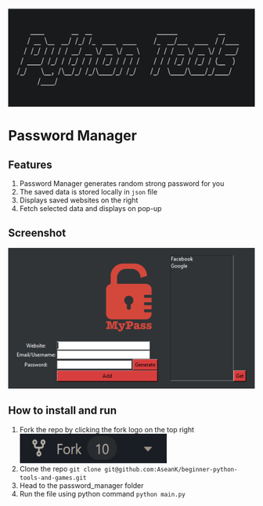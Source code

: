 <p align="center">
  <a href="https://github.com/AseanK/beginner-python-tools-and-games" target="_blank">
    <img src="../../images/tools_logo.png" width = "2560px" height = "200px">
  </a>
</p>

# Password Manager
<!-- Tools features -->
## Features
1. Password Manager generates random strong password for you
2. The saved data is stored locally in `json` file
3. Displays saved websites on the right
4. Fetch selected data and displays on pop-up

## Screenshot
<img src="../password_manager/Screenshot.png">

## How to install and run
1. Fork the repo by clicking the fork logo on the top right <img src="../../images/fork.png" width="300" height="60">
2. Clone the repo `git clone git@github.com:AseanK/beginner-python-tools-and-games.git`
3. Head to the password_manager folder
4. Run the file using python command `python main.py`